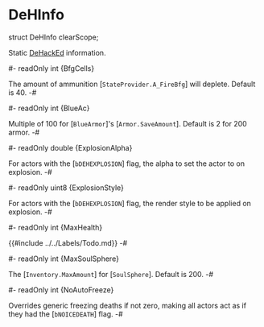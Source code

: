 # DeHInfo

[dehacked]: ../Data/DeHackEd.md

<!-- api-declaration -->
struct DeHInfo clearScope;

<!-- api-definition -->
Static [DeHackEd] information.

<!-- api-members -->
#-
readOnly int {BfgCells}

The amount of ammunition [`StateProvider.A_FireBfg`] will deplete.
Default is 40.
-#

#-
readOnly int {BlueAc}

Multiple of 100 for [`BlueArmor`]'s [`Armor.SaveAmount`]. Default is 2
for 200 armor.
-#

#-
readOnly double {ExplosionAlpha}

For actors with the [`bDEHEXPLOSION`] flag, the alpha to set the actor
to on explosion.
-#

#-
readOnly uint8 {ExplosionStyle}

For actors with the [`bDEHEXPLOSION`] flag, the render style to be
applied on explosion.
-#

#-
readOnly int {MaxHealth}

{{#include ../../Labels/Todo.md}}
-#

#-
readOnly int {MaxSoulSphere}

The [`Inventory.MaxAmount`] for [`SoulSphere`]. Default is 200.
-#

#-
readOnly int {NoAutoFreeze}

Overrides generic freezing deaths if not zero, making all actors act
as if they had the [`bNOICEDEATH`] flag.
-#
